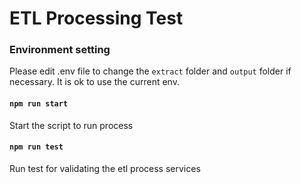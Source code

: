 # ETL Processing Test


### Environment setting
Please edit .env file to change the `extract` folder and `output` folder if necessary. It is ok to use the current env.


#### `npm run start`

Start the script to run process

#### `npm run test`

Run test for validating the etl process services

